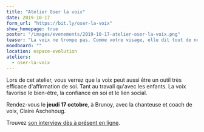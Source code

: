 ```yaml
---
title: "Atelier Oser la voix"
date: 2019-10-17
form_url: "https://bit.ly/oser-la-voix"
show_homepage: true
poster: "/images/evenements/2019-10-17-atelier-oser-la-voix.png"
teaser: "La voix ne trompe pas. Comme votre visage, elle dit tout de nous, depuis nos émotions du moment jusqu’à notre personnalité profonde. Notre voix est unique et participe à notre singularité."
moodboard: ""
location: espace-evolution
ateliers:
  - oser-la-voix
---
```


Lors de cet atelier, vous verrez que la voix peut aussi être un outil très efficace d'affirmation de soi. Tant au travail qu'avec les enfants. La voix favorise le bien-être, la confiance en soi et le lien social.

Rendez-vous le **jeudi 17 octobre**, à Brunoy, avec la chanteuse et coach de voix, Claire Aschehoug.

Trouvez [son interview dès à présent en ligne](https://precious-prana.com/interviews/claire-aschehoug/).
